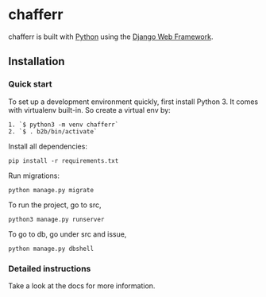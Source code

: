 

# chafferr

chafferr is built with [Python][0] using the [Django Web Framework][1].

## Installation

### Quick start

To set up a development environment quickly, first install Python 3. It
comes with virtualenv built-in. So create a virtual env by:

    1. `$ python3 -m venv chafferr`
    2. `$ . b2b/bin/activate`

Install all dependencies:

    pip install -r requirements.txt

Run migrations:

    python manage.py migrate

To run the project, go to src,

    python3 manage.py runserver

To go to db, go under src and issue,

    python manage.py dbshell

### Detailed instructions

Take a look at the docs for more information.

[0]: https://www.python.org/
[1]: https://www.djangoproject.com/
